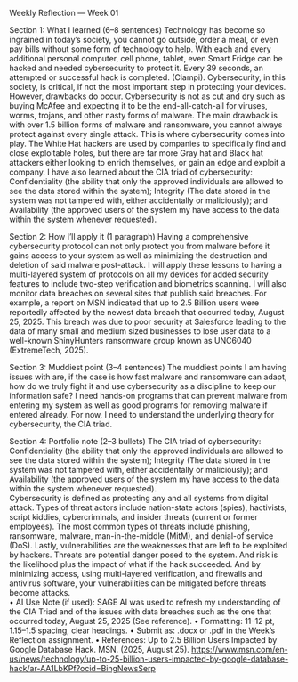 Weekly Reflection — Week  01	

Section 1: What I learned (6–8 sentences) Technology has become so ingrained in today’s society, you cannot go outside, order a meal, or even pay bills without some form of technology to help. With each and every additional personal computer, cell phone, tablet, even Smart Fridge can be hacked and needed cybersecurity to protect it. Every 39 seconds, an attempted or successful hack is completed. (Ciampi). Cybersecurity, in this society, is critical, if not the most important step in protecting your devices. However, drawbacks do occur. Cybersecurity is not as cut and dry such as buying McAfee and expecting it to be the end-all-catch-all for viruses, worms, trojans, and other nasty forms of malware. The main drawback is with over 1.5 billion forms of malware and ransomware, you cannot always protect against every single attack. This is where cybersecurity comes into play. The White Hat hackers are used by companies to specifically find and close exploitable holes, but there are far more Gray hat and Black hat attackers either looking to enrich themselves, or gain an edge and exploit a company. I have also learned about the CIA triad of cybersecurity: Confidentiality (the ability that only the approved individuals are allowed to see the data stored within the system); Integrity (The data stored in the system was not tampered with, either accidentally or maliciously); and Availability (the approved users of the system my have access to the data within the system whenever requested). 

Section 2: How I’ll apply it (1 paragraph) Having a comprehensive cybersecurity protocol can not only protect you from malware before it gains access to your system as well as minimizing the destruction and deletion of said malware post-attack. I will apply these lessons to having a multi-layered system of protocols on all my devices for added security features to include two-step verification and biometrics scanning. I will also monitor data breaches on several sites that publish said breaches. For example, a report on MSN indicated that up to 2.5 Billion users were reportedly affected by the newest data breach that occurred today, August 25, 2025. This breach was due to poor security at Salesforce leading to the data of many small and medium sized businesses to  lose user data to a well-known ShinyHunters ransomware group known as UNC6040 (ExtremeTech, 2025). 

Section 3: Muddiest point (3–4 sentences) The muddiest points I am having issues with are, if the case is how fast malware and ransomware can adapt, how do we truly fight it and use cybersecurity as a discipline to keep our information safe? I need hands-on programs that can prevent malware from entering my system as well as good programs for removing malware if entered already. For now, I need to understand the underlying theory for cybersecurity, the CIA triad. 

Section 4: Portfolio note (2–3 bullets) 
The CIA triad of cybersecurity: Confidentiality (the ability that only the approved individuals are allowed to see the data stored within the system); Integrity (The data stored in the system was not tampered with, either accidentally or maliciously); and Availability (the approved users of the system my have access to the data within the system whenever requested).  
Cybersecurity is defined as protecting any and all systems from digital attack. Types of threat actors include nation-state actors (spies), hactivists, script kiddies, cybercriminals, and insider threats (current or former employees). The most common types of threats include phishing, ransomware, malware, man-in-the-middle (MitM), and denial-of service  (DoS). Lastly, vulnerabilities are the weaknesses that are left to be exploited by hackers. Threats are potential danger posed to the system. And risk is the likelihood plus the impact of what if the hack succeeded. And by minimizing access, using multi-layered verification, and firewalls and antivirus software, your vulnerabilities can be mitigated before threats become attacks.  
•	AI Use Note (if used): SAGE AI was used to refresh my understanding of the CIA Triad and of the issues with data breaches such as the one that occurred today, August 25, 2025 (See reference). 
•	Formatting: 11–12 pt, 1.15–1.5 spacing, clear headings.
•	Submit as: .docx or .pdf in the Week’s Reflection assignment.
•	References: 
Up to 2.5 Billion Users Impacted by Google Database Hack. MSN. (2025, August 25). https://www.msn.com/en-us/news/technology/up-to-25-billion-users-impacted-by-google-database-hack/ar-AA1LbKPf?ocid=BingNewsSerp 
